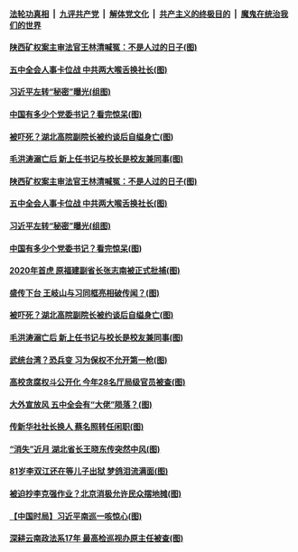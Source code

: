####  [法轮功真相](../../../../basic/blob/master/README.md?t=10211702) &nbsp;|&nbsp; [九评共产党](../../../../9ping.md/blob/master/README.md?t=10211702) &nbsp;|&nbsp; [解体党文化](../../../../jtdwh.md/blob/master/README.md?t=10211702)  &nbsp;|&nbsp; [共产主义的终极目的](../../../../gczydzjmd.md/blob/master/README.md?t=10211702) &nbsp;|&nbsp; [魔鬼在统治我们的世界](../../../../mgztzwmdsj.md/blob/master/README.md?t=10211702) 

#### [陕西矿权案主审法官王林清喊冤：不是人过的日子(图)](../pages/p2/949911.md?t=10211702) 

#### [五中全会人事卡位战 中共两大喉舌换社长(图)](../pages/p2/949892.md?t=10211702) 

#### [习近平左转“秘密”曝光(组图)](../pages/p2/949888.md?t=10211702) 

#### [中国有多少个党委书记？看完惊呆(图)](../pages/p2/949849.md?t=10211702) 

#### [被吓死？湖北高院副院长被约谈后自缢身亡(图)](../pages/p2/949803.md?t=10211702) 

#### [毛洪涛溺亡后 新上任书记与校长是校友兼同事(图)](../pages/p2/949786.md?t=10211702) 

#### [陕西矿权案主审法官王林清喊冤：不是人过的日子(图)](../pages/p2/949911.md?t=10211702) 

#### [五中全会人事卡位战 中共两大喉舌换社长(图)](../pages/p2/949892.md?t=10211702) 

#### [习近平左转“秘密”曝光(组图)](../pages/p2/949888.md?t=10211702) 

#### [中国有多少个党委书记？看完惊呆(图)](../pages/p2/949849.md?t=10211702) 


#### [2020年首虎 原福建副省长张志南被正式批捕(图)](../pages/p2/949850.md?t=10211702) 

#### [盛传下台 王岐山与习同框亮相破传闻？(图)](../pages/p2/949823.md?t=10211702) 


#### [被吓死？湖北高院副院长被约谈后自缢身亡(图)](../pages/p2/949803.md?t=10211702) 

#### [毛洪涛溺亡后 新上任书记与校长是校友兼同事(图)](../pages/p2/949786.md?t=10211702) 

#### [武统台湾？恐兵变 习为保权不允开第一枪(图)](../pages/p2/949719.md?t=10211702) 

#### [高校贪腐权斗公开化 今年28名厅局级官员被查(图)](../pages/p2/949720.md?t=10211702) 

#### [大外宣放风 五中全会有“大佬”陨落？(图)](../pages/p2/949637.md?t=10211702) 


#### [传新华社社长换人 蔡名照转任闲职(图)](../pages/p2/949709.md?t=10211702) 

#### [“消失”近月 湖北省长王晓东传突然中风(图)](../pages/p2/949697.md?t=10211702) 

#### [81岁李双江还在等儿子出狱 梦鸽泪流满面(图)](../pages/p2/949693.md?t=10211702) 

#### [被迫抄李克强作业？北京消极允许民众摆地摊(图)](../pages/p2/949686.md?t=10211702) 

#### [【中国时局】习近平南巡一咳惊心(图)](../pages/p2/949630.md?t=10211702) 

#### [深耕云南政法系17年 最高检巡视办原主任被查(图)](../pages/p2/949632.md?t=10211702) 

